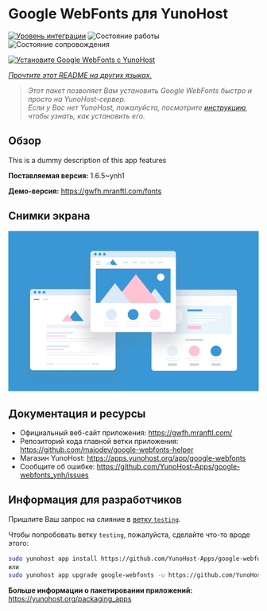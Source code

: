 <!--
Важно: этот README был автоматически сгенерирован <https://github.com/YunoHost/apps/tree/master/tools/readme_generator>
Он НЕ ДОЛЖЕН редактироваться вручную.
-->

# Google WebFonts для YunoHost

[![Уровень интеграции](https://apps.yunohost.org/badge/integration/google-webfonts)](https://ci-apps.yunohost.org/ci/apps/google-webfonts/)
![Состояние работы](https://apps.yunohost.org/badge/state/google-webfonts)
![Состояние сопровождения](https://apps.yunohost.org/badge/maintained/google-webfonts)

[![Установите Google WebFonts с YunoHost](https://install-app.yunohost.org/install-with-yunohost.svg)](https://install-app.yunohost.org/?app=google-webfonts)

*[Прочтите этот README на других языках.](./ALL_README.md)*

> *Этот пакет позволяет Вам установить Google WebFonts быстро и просто на YunoHost-сервер.*  
> *Если у Вас нет YunoHost, пожалуйста, посмотрите [инструкцию](https://yunohost.org/install), чтобы узнать, как установить его.*

## Обзор

This is a dummy description of this app features


**Поставляемая версия:** 1.6.5~ynh1

**Демо-версия:** <https://gwfh.mranftl.com/fonts>

## Снимки экрана

![Снимок экрана Google WebFonts](./doc/screenshots/example.jpg)

## Документация и ресурсы

- Официальный веб-сайт приложения: <https://gwfh.mranftl.com/>
- Репозиторий кода главной ветки приложения: <https://github.com/majodev/google-webfonts-helper>
- Магазин YunoHost: <https://apps.yunohost.org/app/google-webfonts>
- Сообщите об ошибке: <https://github.com/YunoHost-Apps/google-webfonts_ynh/issues>

## Информация для разработчиков

Пришлите Ваш запрос на слияние в [ветку `testing`](https://github.com/YunoHost-Apps/google-webfonts_ynh/tree/testing).

Чтобы попробовать ветку `testing`, пожалуйста, сделайте что-то вроде этого:

```bash
sudo yunohost app install https://github.com/YunoHost-Apps/google-webfonts_ynh/tree/testing --debug
или
sudo yunohost app upgrade google-webfonts -u https://github.com/YunoHost-Apps/google-webfonts_ynh/tree/testing --debug
```

**Больше информации о пакетировании приложений:** <https://yunohost.org/packaging_apps>
